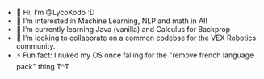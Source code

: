 - 👋 Hi, I’m @LycoKodo :D
- 👀 I’m interested in Machine Learning, NLP and math in AI!
- 🌱 I’m currently learning Java (vanilla) and Calculus for Backprop
- 💞️ I’m looking to collaborate on a common codebse for the VEX Robotics community.
- ⚡ Fun fact: I nuked my OS once falling for the "remove french language pack" thing T^T

<!---
LycoKodo/LycoKodo is a ✨ special ✨ repository because its `README.md` (this file) appears on your GitHub profile.
You can click the Preview link to take a look at your changes.
--->
